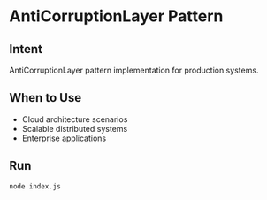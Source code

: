 # AntiCorruptionLayer Pattern

## Intent
AntiCorruptionLayer pattern implementation for production systems.

## When to Use
- Cloud architecture scenarios
- Scalable distributed systems
- Enterprise applications

## Run
```bash
node index.js
```

